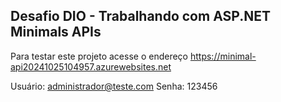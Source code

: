 ## Desafio DIO - Trabalhando com ASP.NET Minimals APIs

Para testar este projeto acesse o endereço https://minimal-api20241025104957.azurewebsites.net

Usuário: administrador@teste.com
Senha: 123456
